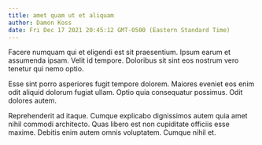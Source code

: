 ```yaml
---
title: amet quam ut et aliquam
author: Damon Koss
date: Fri Dec 17 2021 20:45:12 GMT-0500 (Eastern Standard Time)
---
```

Facere numquam qui et eligendi est sit praesentium. Ipsum earum et assumenda ipsam. Velit id tempore. Doloribus sit sint eos nostrum vero tenetur qui nemo optio.

 Esse sint porro asperiores fugit tempore dolorem. Maiores eveniet eos enim odit aliquid dolorum fugiat ullam. Optio quia consequatur possimus. Odit dolores autem.

 Reprehenderit ad itaque. Cumque explicabo dignissimos autem quia amet nihil commodi architecto. Quas libero est non cupiditate officiis esse maxime. Debitis enim autem omnis voluptatem. Cumque nihil et.
